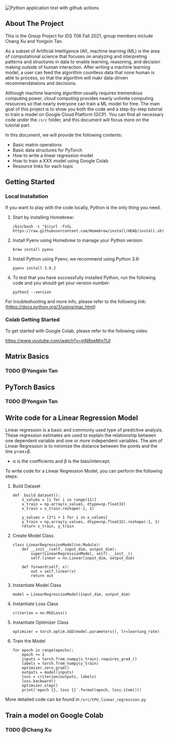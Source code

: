 ![Python application test with github actions](https://github.com/YXTanDuke/IDS706_Group_Project/actions/workflows/main.yml/badge.svg)

## About The Project

This is the Group Project for IDS 706 Fall 2021, group members include Chang Xu and Yongxin Tan. 

As a subset of Artificial Intelligence (AI), machine learning (ML) is the area of computational science that focuses on analyzing and interpreting patterns and structures in data to enable learning, reasoning, and decision making outside of human interaction. After writing a machine learning model, a user can feed the algorithm countless data that none human is able to process, so that the algorithm will makr data-driven recommendataions and decisions. 

Although machine learning algorithm usually requires tremendous computing power, cloud computing provides nearly unlimite computing resources so that nearly everyone can train a ML model for free. The main goal of this project is to show you both the code and a step-by-step tutorial to train a model on Google Cloud Platform (GCP). You can find all necessary code under the `/src` folder, and this document will focus more on the tutorial part.

In this document, we will provide the following contents:
* Basic matrix operations
* Basic data structures for PyTorch
* How to write a linear regression model
* How to train a XXX model using Google Colab
* Resource links for each topic

## Getting Started

### Local Installation

If you want to play with the code locally, Python is the only thing you need. 

1. Start by installing Homebrew:

    ```
    /bin/bash -c "$(curl -fsSL https://raw.githubusercontent.com/Homebrew/install/HEAD/install.sh)"
    ```
2. Install Pyenv using Homebrew to manage your Python version:

    ```
    brew install pyenv
    ```
3. Install Python using Pyenv, we recommend using Python 3.9:

    ```
    pyenv install 3.9.2 
    ```
4. To test that you have successfully installed Python, run the following code and you should get your version number:
    ```
    python3 --version
    ```

For troubleshooting and more info, please refer to the following link: (https://docs.python.org/3/using/mac.html)

### Colab Getting Started

To get started with Google Colab, please refer to the following video

https://www.youtube.com/watch?v=inN8seMm7UI

## Matrix Basics

### TODO @Yongxin Tan

## PyTorch Basics

### TODO @Yongxin Tan

## Write code for a Linear Regression Model

Linear regression is a basic and commonly used type of predictive analysis. These regression estimates are used to explain the relationship between one dependent variable and one or more independent variables. The aim of Linear Regression is to minimize the distance between the points and the line y=αx+β. 

* α is the coefficients and β is the bias/intercept.

To write code for a Linear Regression Model, you can perform the following steps:

1. Build Dataset
    ```
    def _build_dataset():
        x_values = [i for i in range(11)]
        x_train = np.array(x_values, dtype=np.float32)
        x_train = x_train.reshape(-1, 1)

        y_values = [2*i + 1 for i in x_values]
        y_train = np.array(y_values, dtype=np.float32).reshape(-1, 1)
        return x_train, y_train
    ```
2. Create Model Class
    ```
    class LinearRegressionModel(nn.Module):
        def __init__(self, input_dim, output_dim):
            super(LinearRegressionModel, self).__init__()
            self.linear = nn.Linear(input_dim, output_dim)  
        
        def forward(self, x):
            out = self.linear(x)
            return out
    ```
3. Instantiate Model Class
    ```
    model = LinearRegressionModel(input_dim, output_dim)
    ```
4. Instantiate Loss Class
    ```
    criterion = nn.MSELoss()
    ```
5. Instantiate Optimizer Class
    ```
    optimizer = torch.optim.SGD(model.parameters(), lr=learning_rate)
    ```
6. Train the Model
    ```
    for epoch in range(epochs):
        epoch += 1
        inputs = torch.from_numpy(x_train).requires_grad_()
        labels = torch.from_numpy(y_train)
        optimizer.zero_grad() 
        outputs = model(inputs)
        loss = criterion(outputs, labels)
        loss.backward()
        optimizer.step()
        print('epoch {}, loss {}'.format(epoch, loss.item()))
    ```

More detailed code can be found in `/src/CPU_linear_regression.py`

## Train a model on Google Colab

### TODO @Chang Xu
